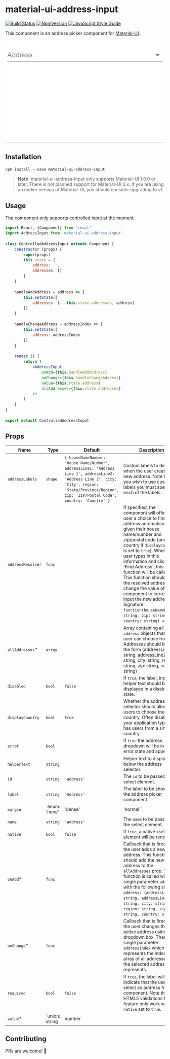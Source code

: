 # material-ui-address-input

[![Build Status](https://travis-ci.org/DanielArthurUK/material-ui-address-input.svg?branch=master)](https://travis-ci.org/DanielArthurUK/material-ui-address-input)
[![NpmVersion](https://img.shields.io/npm/v/material-ui-address-input.svg)](https://www.npmjs.com/package/material-ui-address-input)
[![JavaScript Style Guide](https://img.shields.io/badge/code_style-standard-brightgreen.svg)](https://standardjs.com)

This component is an address picker component for [Material-UI](http://www.material-ui.com). 

![Demo](demo.gif)

## Installation

`npm install --save material-ui-address-input`

> **Note:** material-ui-address-input only supports Material-UI 1.0.0 or later. There is not planned support for Material-UI 0.x. If you are using an earlier version of Material-UI, you should consider upgrading to v1.

## Usage

The component only supports [controlled input](https://reactjs.org/docs/forms.html#controlled-components) at the moment.

```jsx
import React, {Component} from 'react'
import AddressInput from 'material-ui-address-input'

class ControlledAddressInput extends Component {
    constructor (props) {
        super(props)
        this.state = {
            address: '',
            addresses: []
        }
    }

    handleAddAddress = address => {
        this.setState({
            addresses: [...this.state.addresses, address]
        })
    }

    handleChangeAddress = addressIndex => {
        this.setState({
            address: addressIndex
        })
    }

    render () {
        return (
            <AddressInput
                onAdd={this.handleAddAddress}
                onChange={this.handleChangeAddress}
                value={this.state.address}
                allAddresses={this.state.addresses}
            />
        )
    }
}

export default ControlledAddressInput
```

## Props
| Name | Type | Default | Description |
| --- | --- | --- | --- |
| `addressLabels` | `shape` | `{ houseNameNumber: 'House Name/Number', addressLine1: 'Address Line 1', addressLine2: 'Address Line 2', city: 'City', region: 'State/Province/Region', zip: 'ZIP/Postal Code', country: 'Country' }` | Custom labels to display when the user creates a new address. Note that if you wish to use custom labels you must specify each of the labels. |
| `addressResolver` | `func` | | If specified, the component will offer the user a choice to find their address automatically given their house name/number and zip/postal code (and their country if `displayCountry` is set to `true`). When the user types in this information and clicks 'Find Address', this function will be called. This function should add the resolved address and change the value of this component to correctly input the new address. Signature: `function(houseNameNumber: string, zip: string, country: string) => void` |
| `allAddresses`* | `array` | | Array containing all of the `address` objects that the user can choose from. Addresses should be of the form {addressLine1: string, addressLine2: string, city: string, region: string, zip: string, country: string} |
| `disabled` | `bool` | `false` | If `true`, the label, input and helper text should be displayed in a disabled state. |
| `displayCountry` | `bool` | `true` | Whether the address selector should allow users to choose their country. Often disabled if your application typically has users from a single country. |
| `error` | `bool` | | If `true` the address dropdown will be in an error state and appear red. |
| `helperText` | `string` | | Helper text to display below the address selector. |
| `id` | `string` | `'address'` | The `id` to be passed to the select element. |
| `label` | `string` | `'Address'` | The label to be shown on the address picker component. |
| `margin` | `enum: 'none' | 'dense' | 'normal'` | `'none'` | If `dense` or `normal`, will adjust vertical spacing of this component. |
| `name` | `string` | `'address'` | The `name` to be passed to the select element. |
| `native` | `bool` | `false` | If `true`, a native `<select>` element will be rendered. |
| `onAdd`* | `func` | | Callback that is fired when the user adds a new address. This function should add the new address to the `allAddresses` prop. The function is called with a single parameter `address` with the following shape: `address: {addressLine1: string, addressLine2: string, city: string, region: string, zip: string, country: string}` |
| `onChange`* | `func` | | Callback that is fired when the user changes the active address using the dropdown box. There is a single parameter `addressIndex` which represents the index in the array of all addresses that the selected address represents. |
| `required` | `bool` | `false` | If `true`, the label will indicate that the user must select an address from this component. Note that HTML5 validations for this feature only work with `native` set to `true`. |
| `value`*| `union: string | number` | | The index of the selected address in the array of all addresses. If you desire 'no address selected', then `value` should be the empty string `''`. |

## Contributing
PRs are welcome! :tada:
